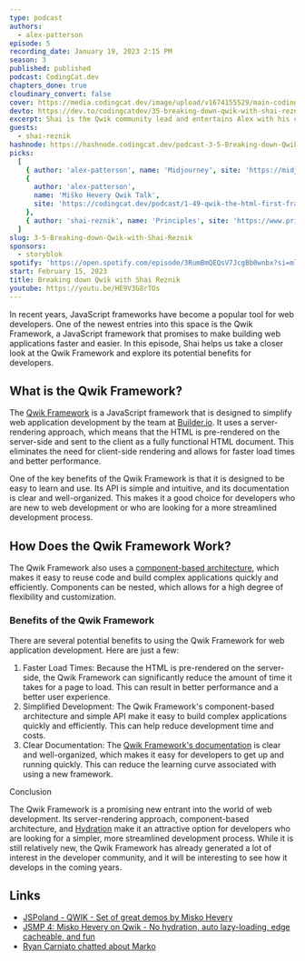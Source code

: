 ```yaml
---
type: podcast
authors:
  - alex-patterson
episode: 5
recording_date: January 19, 2023 2:15 PM
season: 3
published: published
podcast: CodingCat.dev
chapters_done: true
cloudinary_convert: false
cover: https://media.codingcat.dev/image/upload/v1674155529/main-codingcatdev-photo/Breaking-down-Qwik-with-Shai-Reznik.jpg
devto: https://dev.to/codingcatdev/35-breaking-down-qwik-with-shai-reznik-565i
excerpt: Shai is the Qwik community lead and entertains Alex with his comic relief as well as why Qwik is changing the web development space.
guests:
  - shai-reznik
hashnode: https://hashnode.codingcat.dev/podcast-3-5-Breaking-down-Qwik-with-Shai-Reznik
picks:
  [
    { author: 'alex-patterson', name: 'Midjourney', site: 'https://midjourney.com/home/' },
    {
      author: 'alex-patterson',
      name: 'Miško Hevery Qwik Talk',
      site: 'https://codingcat.dev/podcast/1-49-qwik-the-html-first-framework'
    },
    { author: 'shai-reznik', name: 'Principles', site: 'https://www.principles.com/' }
  ]
slug: 3-5-Breaking-down-Qwik-with-Shai-Reznik
sponsors:
  - storyblok
spotify: 'https://open.spotify.com/episode/3RumBmQEQsV7JcgBb0wnbx?si=mlro3SyxQq6hEBX-YJxuwA'
start: February 15, 2023
title: Breaking down Qwik with Shai Reznik
youtube: https://youtu.be/HE9V3G8rTOs
---
```


In recent years, JavaScript frameworks have become a popular tool for web developers. One of the newest entries into this space is the Qwik Framework, a JavaScript framework that promises to make building web applications faster and easier. In this episode, Shai helps us take a closer look at the Qwik Framework and explore its potential benefits for developers.

## What is the Qwik Framework?

The [Qwik Framework](https://qwik.builder.io/) is a JavaScript framework that is designed to simplify web application development by the team at [Builder.io](http://Builder.io). It uses a server-rendering approach, which means that the HTML is pre-rendered on the server-side and sent to the client as a fully functional HTML document. This eliminates the need for client-side rendering and allows for faster load times and better performance.

One of the key benefits of the Qwik Framework is that it is designed to be easy to learn and use. Its API is simple and intuitive, and its documentation is clear and well-organized. This makes it a good choice for developers who are new to web development or who are looking for a more streamlined development process.

## How Does the Qwik Framework Work?

The Qwik Framework also uses a [component-based architecture](https://qwik.builder.io/docs/components/overview/), which makes it easy to reuse code and build complex applications quickly and efficiently. Components can be nested, which allows for a high degree of flexibility and customization.

### Benefits of the Qwik Framework

There are several potential benefits to using the Qwik Framework for web application development. Here are just a few:

1. Faster Load Times: Because the HTML is pre-rendered on the server-side, the Qwik Framework can significantly reduce the amount of time it takes for a page to load. This can result in better performance and a better user experience.
2. Simplified Development: The Qwik Framework's component-based architecture and simple API make it easy to build complex applications quickly and efficiently. This can help reduce development time and costs.
3. Clear Documentation: The [Qwik Framework's documentation](https://qwik.builder.io/docs/overview/) is clear and well-organized, which makes it easy for developers to get up and running quickly. This can reduce the learning curve associated with using a new framework.

Conclusion

The Qwik Framework is a promising new entrant into the world of web development. Its server-rendering approach, component-based architecture, and [Hydration](https://qwik.builder.io/docs/think-qwik/#resumability--serialization) make it an attractive option for developers who are looking for a simpler, more streamlined development process. While it is still relatively new, the Qwik Framework has already generated a lot of interest in the developer community, and it will be interesting to see how it develops in the coming years.

## Links

- [JSPoland - QWIK - Set of great demos by Misko Hevery](https://www.youtube.com/watch?v=7MgNMIPISY4)
- [JSMP 4: Misko Hevery on Qwik - No hydration, auto lazy-loading, edge cacheable, and fun](https://www.youtube.com/watch?v=wMnqgjHkLiY) [](https://www.youtube.com/watch?v=7MgNMIPISY4)
- [Ryan Carniato chatted about Marko](https://codingcat.dev/podcast/2-20-regaining-java-script-performance-in-your-website)
